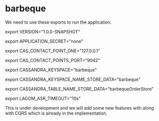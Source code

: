 # barbeque

We need to use these exports to run the application:

export VERSION="1.0.0-SNAPSHOT"

export APPLICATION_SECRET="none"

export CAS_CONTACT_POINT_ONE="127.0.0.1"

export CAS_CONTACT_POINTS_PORT="9042"

export CASSANDRA_KEYSPACE="barbeque"

export CASSANDRA_KEYSPACE_NAME_STORE_DATA="barbeque"

export CASSANDRA_TABLE_NAME_STORE_DATA="barbequeOrderStore"

export LAGOM_ASK_TIMEOUT="10s"

This is under development and we will add some new features with along with CQRS which is already in the implementation.
